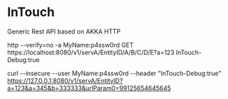 # InTouch
Generic Rest API based on AKKA HTTP


http --verify=no -a MyName:p4ssw0rd GET https://localhost:8080/v1/servA/EntityID/A/B/C/D/E?a=123 InTouch-Debug:true

curl --insecure --user MyName:p4ssw0rd --header "InTouch-Debug:true" https://127.0.0.1:8080/v1/servA/EntityID?a=123&a=345&b=333333&urlParam0=99125654645645
